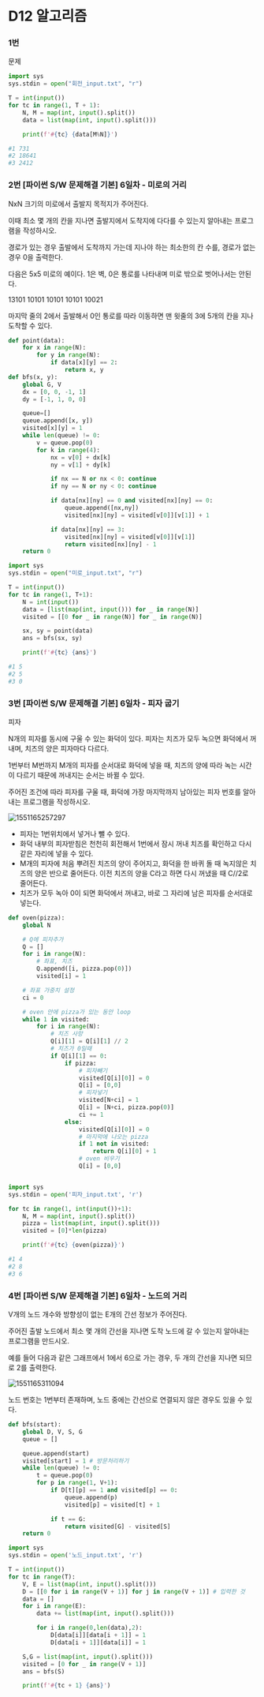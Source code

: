 # D12 알고리즘

### 1번

문제

```python
import sys
sys.stdin = open("회전_input.txt", "r")

T = int(input())
for tc in range(1, T + 1):
    N, M = map(int, input().split())
    data = list(map(int, input().split()))

    print(f'#{tc} {data[M%N]}')
```

```bash
#1 731
#2 18641
#3 2412
```



### 2번 [파이썬 S/W 문제해결 기본] 6일차 - 미로의 거리

  NxN 크기의 미로에서 출발지 목적지가 주어진다.

이때 최소 몇 개의 칸을 지나면 출발지에서 도착지에 다다를 수 있는지 알아내는 프로그램을 작성하시오.

경로가 있는 경우 출발에서 도착까지 가는데 지나야 하는 최소한의 칸 수를, 경로가 없는 경우 0을 출력한다.

다음은 5x5 미로의 예이다. 1은 벽, 0은 통로를 나타내며 미로 밖으로 벗어나서는 안된다.

13101
10101
10101
10101
10021

마지막 줄의 2에서 출발해서 0인 통로를 따라 이동하면 맨 윗줄의 3에 5개의 칸을 지나 도착할 수 있다.
  

```python
def point(data):
    for x in range(N):
        for y in range(N):
            if data[x][y] == 2:
                return x, y
def bfs(x, y):
    global G, V
    dx = [0, 0, -1, 1]
    dy = [-1, 1, 0, 0]

    queue=[]
    queue.append([x, y])
    visited[x][y] = 1
    while len(queue) != 0:
        v = queue.pop(0)
        for k in range(4):
            nx = v[0] + dx[k]
            ny = v[1] + dy[k]

            if nx == N or nx < 0: continue
            if ny == N or ny < 0: continue

            if data[nx][ny] == 0 and visited[nx][ny] == 0:
                queue.append([nx,ny])
                visited[nx][ny] = visited[v[0]][v[1]] + 1

            if data[nx][ny] == 3:
                visited[nx][ny] = visited[v[0]][v[1]]
                return visited[nx][ny] - 1
    return 0

import sys
sys.stdin = open("미로_input.txt", "r")

T = int(input())
for tc in range(1, T+1):
    N = int(input())
    data = [list(map(int, input())) for _ in range(N)]
    visited = [[0 for _ in range(N)] for _ in range(N)]

    sx, sy = point(data)
    ans = bfs(sx, sy)

    print(f'#{tc} {ans}')
```

```bash
#1 5
#2 5
#3 0
```





### 3번 [파이썬 S/W 문제해결 기본] 6일차 - 피자 굽기

피자

 N개의 피자를 동시에 구울 수 있는 화덕이 있다. 피자는 치즈가 모두 녹으면 화덕에서 꺼내며, 치즈의 양은 피자마다 다르다.

1번부터 M번까지 M개의 피자를 순서대로 화덕에 넣을 때, 치즈의 양에 따라 녹는 시간이 다르기 때문에 꺼내지는 순서는 바뀔 수 있다.

주어진 조건에 따라 피자를 구울 때, 화덕에 가장 마지막까지 남아있는 피자 번호를 알아내는 프로그램을 작성하시오.  

![1551165257297](C:\Users\student\AppData\Roaming\Typora\typora-user-images\1551165257297.png)

- 피자는 1번위치에서 넣거나 뺄 수 있다.
- 화덕 내부의 피자받침은 천천히 회전해서 1번에서 잠시 꺼내 치즈를 확인하고 다시 같은 자리에 넣을 수 있다.
- M개의 피자에 처음 뿌려진 치즈의 양이 주어지고, 화덕을 한 바퀴 돌 때 녹지않은 치즈의 양은 반으로 줄어든다. 이전 치즈의 양을 C라고 하면 다시 꺼냈을 때 C//2로 줄어든다.
- 치즈가 모두 녹아 0이 되면 화덕에서 꺼내고, 바로 그 자리에 남은 피자를 순서대로 넣는다.

```python
def oven(pizza):
    global N

    # Q에 피자추가
    Q = []
    for i in range(N):
        # 좌표, 치즈
        Q.append([i, pizza.pop(0)])
        visited[i] = 1

    # 좌표 가중치 설정
    ci = 0

    # oven 안에 pizza가 있는 동안 loop
    while 1 in visited:
        for i in range(N):
            # 치즈 사망
            Q[i][1] = Q[i][1] // 2
            # 치즈가 0일때
            if Q[i][1] == 0:
                if pizza:
                    # 피자빼기
                    visited[Q[i][0]] = 0
                    Q[i] = [0,0]
                    # 피자넣기
                    visited[N+ci] = 1
                    Q[i] = [N+ci, pizza.pop(0)]
                    ci += 1
                else:
                    visited[Q[i][0]] = 0
                    # 마지막에 나오는 pizza
                    if 1 not in visited:
                        return Q[i][0] + 1
                    # oven 비우기
                    Q[i] = [0,0]


import sys
sys.stdin = open('피자_input.txt', 'r')

for tc in range(1, int(input())+1):
    N, M = map(int, input().split())
    pizza = list(map(int, input().split()))
    visited = [0]*len(pizza)

    print(f'#{tc} {oven(pizza)}')
```

```bash
#1 4
#2 8
#3 6
```



### 4번 [파이썬 S/W 문제해결 기본] 6일차 - 노드의 거리

 V개의 노드 개수와 방향성이 없는 E개의 간선 정보가 주어진다.

주어진 출발 노드에서 최소 몇 개의 간선을 지나면 도착 노드에 갈 수 있는지 알아내는 프로그램을 만드시오.

예를 들어 다음과 같은 그래프에서 1에서 6으로 가는 경우, 두 개의 간선을 지나면 되므로 2를 출력한다.  

![1551165311094](C:\Users\student\AppData\Roaming\Typora\typora-user-images\1551165311094.png)

노드 번호는 1번부터 존재하며, 노드 중에는 간선으로 연결되지 않은 경우도 있을 수 있다.



```python
def bfs(start):
    global D, V, S, G
    queue = []

    queue.append(start)
    visited[start] = 1 # 방문처리하기
    while len(queue) != 0:
        t = queue.pop(0)
        for p in range(1, V+1):
            if D[t][p] == 1 and visited[p] == 0:
                queue.append(p)
                visited[p] = visited[t] + 1

            if t == G:
                return visited[G] - visited[S]
    return 0

import sys
sys.stdin = open('노드_input.txt', 'r')

T = int(input())
for tc in range(T):
    V, E = list(map(int, input().split()))
    D = [[0 for i in range(V + 1)] for j in range(V + 1)] # 입력한 것
    data = []
    for i in range(E):
        data += list(map(int, input().split()))

        for i in range(0,len(data),2):
            D[data[i]][data[i + 1]] = 1
            D[data[i + 1]][data[i]] = 1

    S,G = list(map(int, input().split()))
    visited = [0 for _ in range(V + 1)]
    ans = bfs(S)

    print(f'#{tc + 1} {ans}')
```

